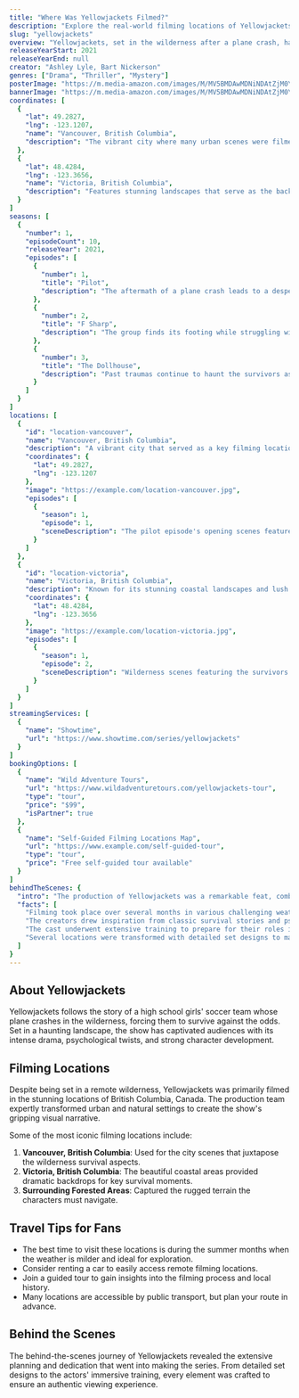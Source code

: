 ```yaml
---
title: "Where Was Yellowjackets Filmed?"
description: "Explore the real-world filming locations of Yellowjackets, from a remote wilderness to stunning landscapes across the Pacific Northwest."
slug: "yellowjackets"
overview: "Yellowjackets, set in the wilderness after a plane crash, has captivated audiences with its gripping narrative and psychological depth. Despite being set in an isolated forest, the series was primarily filmed in various locations throughout British Columbia, Canada."
releaseYearStart: 2021
releaseYearEnd: null
creator: "Ashley Lyle, Bart Nickerson"
genres: ["Drama", "Thriller", "Mystery"]
posterImage: "https://m.media-amazon.com/images/M/MV5BMDAwMDNiNDAtZjM0Yi00OTEyLWFkMGUtMzIxOGU0NWYzYmM4XkEyXkFqcGc@._V1_SX300.jpg"
bannerImage: "https://m.media-amazon.com/images/M/MV5BMDAwMDNiNDAtZjM0Yi00OTEyLWFkMGUtMzIxOGU0NWYzYmM4XkEyXkFqcGc@._V1_SX300.jpg"
coordinates: [
  { 
    "lat": 49.2827, 
    "lng": -123.1207, 
    "name": "Vancouver, British Columbia", 
    "description": "The vibrant city where many urban scenes were filmed."
  },
  { 
    "lat": 48.4284, 
    "lng": -123.3656, 
    "name": "Victoria, British Columbia", 
    "description": "Features stunning landscapes that serve as the backdrop for the wilderness segments."
  }
]
seasons: [
  {
    "number": 1,
    "episodeCount": 10,
    "releaseYear": 2021,
    "episodes": [
      {
        "number": 1,
        "title": "Pilot",
        "description": "The aftermath of a plane crash leads to a desperate fight for survival."
      },
      {
        "number": 2,
        "title": "F Sharp",
        "description": "The group finds its footing while struggling with their circumstances."
      },
      {
        "number": 3,
        "title": "The Dollhouse",
        "description": "Past traumas continue to haunt the survivors as they grapple with their new reality."
      }
    ]
  }
]
locations: [
  {
    "id": "location-vancouver",
    "name": "Vancouver, British Columbia",
    "description": "A vibrant city that served as a key filming location, showcasing urban scenes interspersed with the wilderness of the story. Iconic sights were used to create the illusion of isolation.",
    "coordinates": {
      "lat": 49.2827,
      "lng": -123.1207
    },
    "image": "https://example.com/location-vancouver.jpg",
    "episodes": [
      {
        "season": 1,
        "episode": 1,
        "sceneDescription": "The pilot episode's opening scenes feature bustling city life."
      }
    ]
  },
  {
    "id": "location-victoria",
    "name": "Victoria, British Columbia",
    "description": "Known for its stunning coastal landscapes and lush forests, Victoria provided the perfect contrast for the show's intense survival elements.",
    "coordinates": {
      "lat": 48.4284,
      "lng": -123.3656
    },
    "image": "https://example.com/location-victoria.jpg",
    "episodes": [
      {
        "season": 1,
        "episode": 2,
        "sceneDescription": "Wilderness scenes featuring the survivors navigating their surroundings."
      }
    ]
  }
]
streamingServices: [
  {
    "name": "Showtime",
    "url": "https://www.showtime.com/series/yellowjackets"
  }
]
bookingOptions: [
  {
    "name": "Wild Adventure Tours",
    "url": "https://www.wildadventuretours.com/yellowjackets-tour",
    "type": "tour",
    "price": "$99",
    "isPartner": true
  },
  {
    "name": "Self-Guided Filming Locations Map",
    "url": "https://www.example.com/self-guided-tour",
    "type": "tour",
    "price": "Free self-guided tour available"
  }
]
behindTheScenes: {
  "intro": "The production of Yellowjackets was a remarkable feat, combining the challenges of outdoor filming with deep character studies.",
  "facts": [
    "Filming took place over several months in various challenging weather conditions.",
    "The creators drew inspiration from classic survival stories and psychological thrillers.",
    "The cast underwent extensive training to prepare for their roles in extreme environments.",
    "Several locations were transformed with detailed set designs to match the show's aesthetic."
  ]
}
---
```


## About Yellowjackets

Yellowjackets follows the story of a high school girls' soccer team whose plane crashes in the wilderness, forcing them to survive against the odds. Set in a haunting landscape, the show has captivated audiences with its intense drama, psychological twists, and strong character development.

## Filming Locations

Despite being set in a remote wilderness, Yellowjackets was primarily filmed in the stunning locations of British Columbia, Canada. The production team expertly transformed urban and natural settings to create the show's gripping visual narrative.

Some of the most iconic filming locations include:

1. **Vancouver, British Columbia**: Used for the city scenes that juxtapose the wilderness survival aspects.
2. **Victoria, British Columbia**: The beautiful coastal areas provided dramatic backdrops for key survival moments.
3. **Surrounding Forested Areas**: Captured the rugged terrain the characters must navigate.

## Travel Tips for Fans

- The best time to visit these locations is during the summer months when the weather is milder and ideal for exploration.
- Consider renting a car to easily access remote filming locations.
- Join a guided tour to gain insights into the filming process and local history.
- Many locations are accessible by public transport, but plan your route in advance.

## Behind the Scenes

The behind-the-scenes journey of Yellowjackets revealed the extensive planning and dedication that went into making the series. From detailed set designs to the actors' immersive training, every element was crafted to ensure an authentic viewing experience.